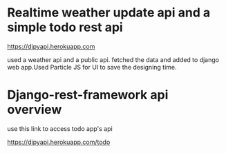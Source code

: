 # Realtime weather update api and a simple todo rest api 


https://djpyapi.herokuapp.com



used a weather api and a public api. fetched the data and added to django web app.Used 
Particle JS for UI to save the designing time.



# Django-rest-framework api overview

use this link to access todo app's api

https://djpyapi.herokuapp.com/todo